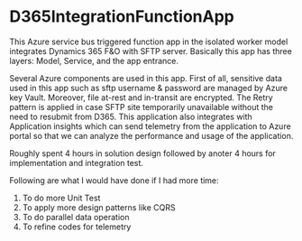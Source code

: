 # D365IntegrationFunctionApp
This Azure service bus triggered function app in the isolated worker model integrates Dynamics 365 F&O with SFTP server. Basically this app has three layers: Model, Service, and the app entrance.

Several Azure components are used in this app. First of all, sensitive data used in this app such as sftp username & password are managed by Azure key Vault.  Moreover, file at-rest and in-transit are encrypted. The Retry pattern is applied in case SFTP site temporarily unavailable without the need to resubmit from D365. This application also integrates with Application insights which can send telemetry from the application to Azure portal so that we can analyze the performance and usage of the application.

Roughly spent 4 hours in solution design followed by anoter 4 hours for implementation and integration test.  

Following are what I would have done if I had more time:

1. To do more Unit Test
2. To apply more design patterns like CQRS
3. To do parallel data operation
4. To refine codes for telemetry
